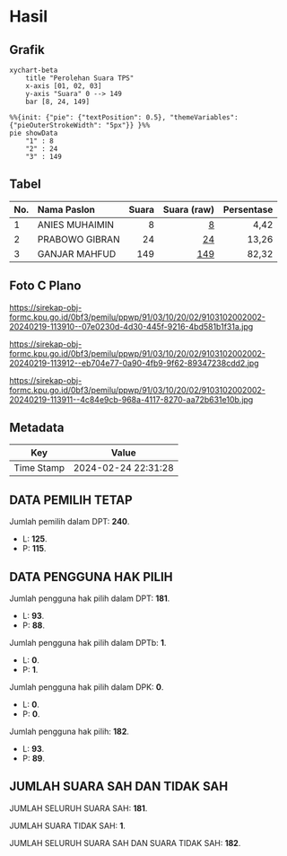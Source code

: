 # Hasil

## Grafik

```mermaid
xychart-beta
    title "Perolehan Suara TPS"
    x-axis [01, 02, 03]
    y-axis "Suara" 0 --> 149
    bar [8, 24, 149]
```

```mermaid
%%{init: {"pie": {"textPosition": 0.5}, "themeVariables": {"pieOuterStrokeWidth": "5px"}} }%%
pie showData
    "1" : 8
    "2" : 24
    "3" : 149
```

## Tabel

| No. | Nama Paslon    | Suara | Suara (raw) | Persentase |
|:--- |:-------------- | -----:| -----------:| ----------:|
| 1   | ANIES MUHAIMIN | 8     | [8][p-1]    | 4,42       |
| 2   | PRABOWO GIBRAN | 24    | [24][p-2]   | 13,26      |
| 3   | GANJAR MAHFUD  | 149   | [149][p-3]  | 82,32      |


[p-1]: https://github.com/gigit-pemilu/pemilu-2024-91-papua/blob/main/pilpres/hitung-suara/sub/91-papua/sub/03-jayapura/sub/10-demta/sub/2002-ambora/sub/002-tps/sub/paslon-1.txt
[p-2]: https://github.com/gigit-pemilu/pemilu-2024-91-papua/blob/main/pilpres/hitung-suara/sub/91-papua/sub/03-jayapura/sub/10-demta/sub/2002-ambora/sub/002-tps/sub/paslon-2.txt
[p-3]: https://github.com/gigit-pemilu/pemilu-2024-91-papua/blob/main/pilpres/hitung-suara/sub/91-papua/sub/03-jayapura/sub/10-demta/sub/2002-ambora/sub/002-tps/sub/paslon-3.txt

## Foto C Plano

https://sirekap-obj-formc.kpu.go.id/0bf3/pemilu/ppwp/91/03/10/20/02/9103102002002-20240219-113910--07e0230d-4d30-445f-9216-4bd581b1f31a.jpg

https://sirekap-obj-formc.kpu.go.id/0bf3/pemilu/ppwp/91/03/10/20/02/9103102002002-20240219-113912--eb704e77-0a90-4fb9-9f62-89347238cdd2.jpg

https://sirekap-obj-formc.kpu.go.id/0bf3/pemilu/ppwp/91/03/10/20/02/9103102002002-20240219-113911--4c84e9cb-968a-4117-8270-aa72b631e10b.jpg


## Metadata

| Key        | Value               |
| ---------- | ------------------- |
| Time Stamp | 2024-02-24 22:31:28 |


## DATA PEMILIH TETAP

Jumlah pemilih dalam DPT: **240**.
 * L: **125**.
 * P: **115**.

## DATA PENGGUNA HAK PILIH

Jumlah pengguna hak pilih dalam DPT: **181**.
 * L: **93**.
 * P: **88**.

Jumlah pengguna hak pilih dalam DPTb: **1**.
 * L: **0**.
 * P: **1**.

Jumlah pengguna hak pilih dalam DPK: **0**.
 * L: **0**.
 * P: **0**.

Jumlah pengguna hak pilih: **182**.
 * L: **93**.
 * P: **89**.

## JUMLAH SUARA SAH DAN TIDAK SAH

JUMLAH SELURUH SUARA SAH: **181**.

JUMLAH SUARA TIDAK SAH: **1**.

JUMLAH SELURUH SUARA SAH DAN SUARA TIDAK SAH: **182**.


